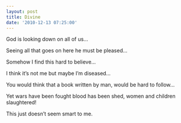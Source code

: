 ```yaml
---
layout: post
title: Divine
date: '2010-12-13 07:25:00'
---
```


God is looking down on all
of us…

Seeing all that goes on here
he must be pleased…

Somehow I find this
hard to believe…

I think it’s not me
but maybe I’m diseased…

You would think that a book written
by man,
would be hard to follow…

Yet wars have been fought
blood has been shed,
women and children slaughtered!

This just doesn’t seem
smart to me.
